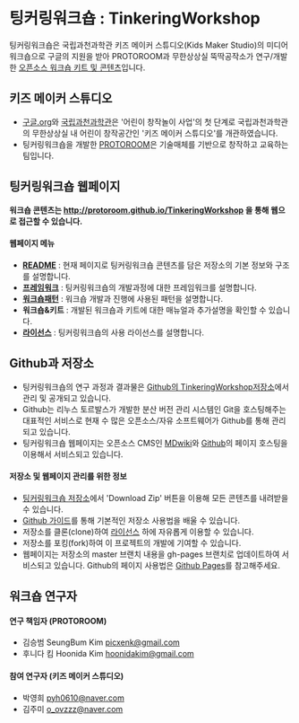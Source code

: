 # 팅커링워크숍 : TinkeringWorkshop

팅커링워크숍은 국립과천과학관 키즈 메이커 스튜디오(Kids Maker Studio)의 미디어 워크숍으로 
구글의 지원을 받아 PROTOROOM과 무한상상실 뚝딱공작소가 연구/개발한 [오픈소스 워크숍 키트 및 콘텐츠](pages/license.md)입니다.


## 키즈 메이커 스튜디오

 * [구글.org](http://google.org)와 [국립과천과학관](http://www.sciencecenter.go.kr)은 '어린이 창작놀이 사업'의 첫 단계로 국립과천과학관의 무한상상실 내 어린이 창작공간인 '키즈 메이커 스튜디오'를 개관하였습니다.
 * 팅커링워크숍을 개발한 [PROTOROOM](http://protoroom.kr)은 기술매체를 기반으로 창작하고 교육하는 팀입니다.


## 팅커링워크숍 웹페이지

**워크숍 콘텐츠는 http://protoroom.github.io/TinkeringWorkshop 을 통해 웹으로 접근할 수 있습니다.**

#### 웹페이지 메뉴
 * **[README](README.md)** : 현재 페이지로 팅커링워크숍 콘텐츠를 담은 저장소의 기본 정보와 구조를 설명합니다.
 * **[프레임워크](pages/framework.md)** : 팅커링워크숍의 개발과정에 대한 프레임워크를 설명합니다.
 * **[워크숍패턴](pages/patterns.md)** : 워크숍 개발과 진행에 사용된 패턴을 설명합니다.
 * **워크숍&키트** : 개발된 워크숍과 키트에 대한 매뉴얼과 추가설명을 확인할 수 있습니다.
 * **[라이선스](pages/license.md)** : 팅커링워크숍의 사용 라이선스를 설명합니다.


## Github과 저장소

 * 팅커링워크숍의 연구 과정과 결과물은 [Github의 TinkeringWorkshop저장소](https://github.com/PROTOROOM/TinkeringWorkshop)에서 관리 및 공개되고 있습니다. 
 * Github는 리누스 토르발스가 개발한 분산 버전 관리 시스템인 Git을 호스팅해주는 대표적인 서비스로 현재 수 많은 오픈소스/자유 소프트웨어가 Github를 통해 관리되고 있습니다.
 * 팅커링워크숍 웹페이지는 오픈소스 CMS인 [MDwiki](http://mdwiki.info)와 [Github](https://github.com)의 페이지 호스팅을 이용해서 서비스되고 있습니다.

#### 저장소 및 웹페이지 관리를 위한 정보
 * [팅커링워크숍 저장소](https://github.com/PROTOROOM/TinkeringWorkshop)에서 'Download Zip' 버튼을 이용해 모든 콘텐츠를 내려받을 수 있습니다.
 * [Github 가이드](https://guides.github.com/)를 통해 기본적인 저장소 사용법을 배울 수 있습니다.
  * 저장소를 클론(clone)하여 [라이선스](pages/license.md) 하에 자유롭게 이용할 수 있습니다. 
  * 저장소를 포킹(fork)하여 이 프로젝트의 개발에 기여할 수 있습니다. 
 * 웹페이지는 저장소의 master 브랜치 내용을 gh-pages 브랜치로 업데이트하여 서비스되고 있습니다. Github의 페이지 사용법은 [Github Pages](https://pages.github.com/)를 참고해주세요.

 
## 워크숍 연구자

#### 연구 책임자 (PROTOROOM)
 * 김승범 SeungBum Kim <picxenk@gmail.com>
 * 후니다 킴 Hoonida Kim <hoonidakim@gmail.com>

#### 참여 연구자 (키즈 메이커 스튜디오)
 * 박영희 <pyh0610@naver.com>
 * 김주미 <o_ovzzz@naver.com>

